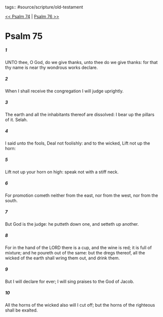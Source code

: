 tags:: #source/scripture/old-testament

[<< Psalm 74](/Old_Testament/19_Psalms/Psalm_74.md) | [Psalm 76 >>](/Old_Testament/19_Psalms/Psalm_76.md)

# Psalm 75

##### 1

UNTO thee, O God, do we give thanks, unto thee do we give thanks: for that thy name is near thy wondrous works declare.

##### 2

When I shall receive the congregation I will judge uprightly.

##### 3

The earth and all the inhabitants thereof are dissolved: I bear up the pillars of it. Selah.

##### 4

I said unto the fools, Deal not foolishly: and to the wicked, Lift not up the horn:

##### 5

Lift not up your horn on high: speak not with a stiff neck.

##### 6

For promotion cometh neither from the east, nor from the west, nor from the south.

##### 7

But God is the judge: he putteth down one, and setteth up another.

##### 8

For in the hand of the LORD there is a cup, and the wine is red; it is full of mixture; and he poureth out of the same: but the dregs thereof, all the wicked of the earth shall wring them out, and drink them.

##### 9

But I will declare for ever; I will sing praises to the God of Jacob.

##### 10

All the horns of the wicked also will I cut off; but the horns of the righteous shall be exalted.
